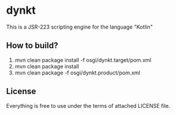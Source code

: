 # dynkt
This is a JSR-223 scripting engine for the language "Kotlin"

## How to build?
1. mvn clean package install -f osgi/dynkt.target/pom.xml
2. mvn clean package install
3. mvn clean package -f osgi/dynkt.product/pom.xml

## License
Everything is free to use under the terms of attached LICENSE file.
